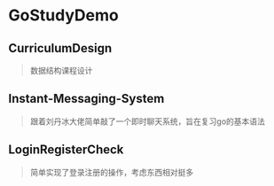 # GoStudyDemo
## CurriculumDesign
> 数据结构课程设计
## Instant-Messaging-System
> 跟着刘丹冰大佬简单敲了一个即时聊天系统，旨在复习go的基本语法
## LoginRegisterCheck
> 简单实现了登录注册的操作，考虑东西相对挺多
